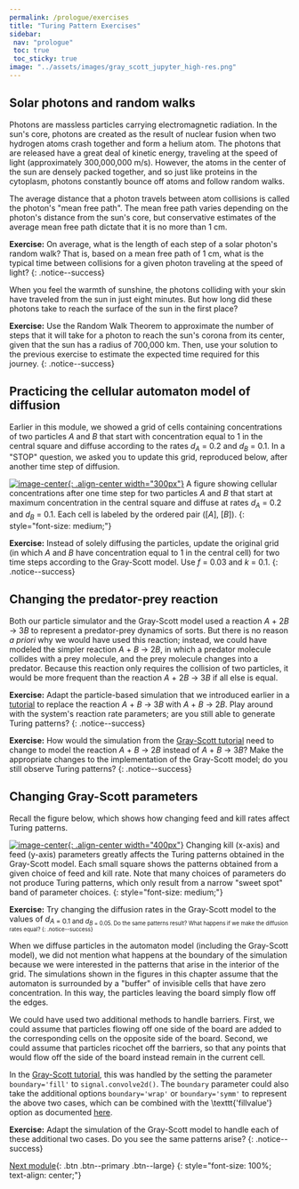 ```yaml
---
permalink: /prologue/exercises
title: "Turing Pattern Exercises"
sidebar:
 nav: "prologue"
 toc: true
 toc_sticky: true
image: "../assets/images/gray_scott_jupyter_high-res.png"
---
```


## Solar photons and random walks

Photons are massless particles carrying electromagnetic radiation. In the sun's core, photons are created as the result of nuclear fusion when two hydrogen atoms crash together and form a helium atom. The photons that are released have a great deal of kinetic energy, traveling at the speed of light (approximately 300,000,000 m/s). However, the atoms in the center of the sun are densely packed together, and so just like proteins in the cytoplasm, photons constantly bounce off atoms and follow random walks.

The average distance that a photon travels between atom collisions is called the photon's "mean free path". The mean free path varies depending on the photon's distance from the sun's core, but conservative estimates of the average mean free path dictate that it is no more than 1 cm.

**Exercise:** On average, what is the length of each step of a solar photon's random walk? That is, based on a mean free path of 1 cm, what is the typical time between collisions for a given photon traveling at the speed of light?
{: .notice--success}

When you feel the warmth of sunshine, the photons colliding with your skin have traveled from the sun in just eight minutes. But how long did these photons take to reach the surface of the sun in the first place?

**Exercise:** Use the Random Walk Theorem to approximate the number of steps that it will take for a photon to reach the sun's corona from its center, given that the sun has a radius of 700,000 km. Then, use your solution to the previous exercise to estimate the expected time required for this journey.
{: .notice--success}


## Practicing the cellular automaton model of diffusion

Earlier in this module, we showed a grid of cells containing concentrations of two particles *A* and *B* that start with concentration equal to 1 in the central square and diffuse according to the rates *d*<sub><em>A</em></sub> = 0.2 and *d*<sub><em>B</em></sub> = 0.1. In a "STOP" question, we asked you to update this grid, reproduced below, after another time step of diffusion.

[![image-center](../assets/images/600px/two_particle_concentration_diffusion.png){: .align-center width="300px"}](../assets/images/two_particle_concentration_diffusion.png)
A figure showing cellular concentrations after one time step for two particles <em>A</em> and <em>B</em> that start at maximum concentration in the central square and diffuse at rates <em>d</em><sub><em>A</em></sub> = 0.2 and <em>d</em><sub><em>B</em></sub> = 0.1. Each cell is labeled by the ordered pair ([<em>A</em>], [<em>B</em>]).
{: style="font-size: medium;"}

**Exercise:** Instead of solely diffusing the particles, update the original grid (in which *A* and *B* have concentration equal to 1 in the central cell) for two time steps according to the Gray-Scott model. Use *f* = 0.03 and *k* = 0.1.
{: .notice--success}

## Changing the predator-prey reaction

Both our particle simulator and the Gray-Scott model used a reaction *A* + 2*B* → 3*B* to represent a predator-prey dynamics of sorts. But there is no reason *a priori* why we would have used this reaction; instead, we could have modeled the simpler reaction *A* + *B* → 2*B*, in which a predator molecule collides with a prey molecule, and the prey molecule changes into a predator. Because this reaction only requires the collision of two particles, it would be more frequent than the reaction *A* + 2*B* → 3*B* if all else is equal.

**Exercise:** Adapt the particle-based simulation that we introduced earlier in a [tutorial](turing-cellblender) to replace the reaction *A* + *B* → 3*B* with *A* + *B* → 2*B*. Play around with the system's reaction rate parameters; are you still able to generate Turing patterns?
{: .notice--success}

**Exercise:** How would the simulation from the [Gray-Scott tutorial](gs-jupyter) need to change to model the reaction *A* + *B* → 2*B* instead of *A* + *B* → 3*B*? Make the appropriate changes to the implementation of the Gray-Scott model; do you still observe Turing patterns?
{: .notice--success}


## Changing Gray-Scott parameters

Recall the figure below, which shows how changing feed and kill rates affect Turing patterns.

[![image-center](../assets/images/600px/xmorphia-parameter-map.jpg){: .align-center width="400px"}](../assets/images/xmorphia-parameter-map.jpg)
Changing kill (x-axis) and feed (y-axis) parameters greatly affects the Turing patterns obtained in the Gray-Scott model. Each small square shows the patterns obtained from a given choice of feed and kill rate. Note that many choices of parameters do not produce Turing patterns, which only result from a narrow "sweet spot" band of parameter choices.
{: style="font-size: medium;"}

**Exercise:** Try changing the diffusion rates in the Gray-Scott model to the values of *d*<sub><em>A</em> = 0.1 and *d*<sub><em>B</em> = 0.05. Do the same patterns result? What happens if we make the diffusion rates equal?
{: .notice--success}

When we diffuse particles in the automaton model (including the Gray-Scott model), we did not mention what happens at the boundary of the simulation because we were interested in the patterns that arise in the interior of the grid. The simulations shown in the figures in this chapter assume that the automaton is surrounded by a "buffer" of invisible cells that have zero concentration. In this way, the particles leaving the board simply flow off the edges.

We could have used two additional methods to handle barriers. First, we could assume that particles flowing off one side of the board are added to the corresponding cells on the opposite side of the board. Second, we could assume that particles ricochet off the barriers,  so that any points that would flow off the side of the board instead remain in the current cell.

In the [Gray-Scott tutorial](gs-jupyter), this was handled by the setting the parameter `boundary='fill'` to `signal.convolve2d()`. The `boundary` parameter could also take the additional options `boundary='wrap'` or `boundary='symm'` to represent the above two cases, which can be combined with the \texttt{'fillvalue'} option as documented <a href="https://docs.scipy.org/doc/scipy/reference/generated/scipy.signal.convolve2d.html" target="_blank">here</a>.

**Exercise:** Adapt the simulation of the Gray-Scott model to handle each of these additional two cases. Do you see the same patterns arise?
{: .notice--success}

[Next module](../motifs/home){: .btn .btn--primary .btn--large}
{: style="font-size: 100%; text-align: center;"}
